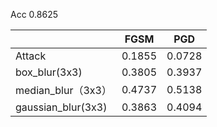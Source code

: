 Acc 0.8625

|                      |  FGSM  |  PGD  |
| ----                 | ----   |  ---- |
|  Attack              |0.1855  |  0.0728|
|  box_blur(3x3)      | 0.3805 | 0.3937  |
| median_blur（3x3）   |  0.4737 | 0.5138|
| gaussian_blur(3x3)   |  0.3863| 0.4094|
